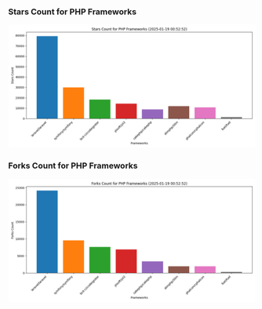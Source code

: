 ### Stars Count for PHP Frameworks

![Stars Chart](./archive/charts/20250119005252_stars_count.png)

### Forks Count for PHP Frameworks

![Forks Chart](./archive/charts/20250119005252_forks_count.png)

